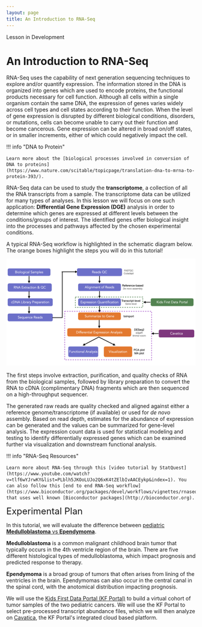 ```yaml
---
layout: page
title: An Introduction to RNA-Seq
---
```


<div class="banner"><span class="banner-text">Lesson in Development</span></div>

An Introduction to RNA-Seq
=========================

RNA-Seq uses the capability of next generation sequencing techniques to explore and/or quantify expression. The information stored in the DNA is organized into genes which are used to encode proteins, the functional products necessary for cell function. Although all cells within a single organism contain the same DNA, the expression of genes varies widely across cell types and cell states according to their function. When the level of gene expression is disrupted by different biological conditions, disorders, or mutations, cells can become unable to carry out their function and become cancerous. Gene expression can be altered in broad on/off states, or in smaller increments, either of which could negatively impact the cell.

!!! info "DNA to Protein"

    Learn more about the [biological processes involved in conversion of DNA to proteins](https://www.nature.com/scitable/topicpage/translation-dna-to-mrna-to-protein-393/).

RNA-Seq data can be used to study the **transcriptome**, a collection of all the RNA transcripts from a sample. The transcriptome data can be utilized for many types of analyses. In this lesson we will focus on one such application: **Differential Gene Expression (DGE)** analysis in order to determine which genes are expressed at different levels between the conditions/groups of interest. The identified genes offer biological insight into the processes and pathways affected by the chosen experimental conditions.

A typical RNA-Seq workflow is highlighted in the schematic diagram below. The orange boxes highlight the steps you will do in this tutorial!

![RNA-Seq workflow](./rna-seq-images/rna-seq-workflow.jpeg "RNA-Seq workflow")

The first steps involve extraction, purification, and quality checks of RNA from the biological samples, followed by library preparation to convert the RNA to cDNA (complimentary DNA) fragments which are then sequenced on a high-throughput sequencer.

The generated raw reads are quality checked and aligned against either a reference genome/transcriptome (if available) or used for *de novo* assembly. Based on read depth, estimates for the abundance of expression can be generated and the values can be summarized for gene-level analysis. The expression count data is used for statistical modeling and testing to identify differentially expressed genes which can be examined further via visualization and downstream functional analysis.

!!! info "RNA-Seq Resources"

    Learn more about RNA-Seq through this [video tutorial by StatQuest](https://www.youtube.com/watch?v=tlf6wYJrwKY&list=PLblh5JKOoLUJo2Q6xK4tZElbIvAACEykp&index=1). You can also follow this [end to end RNA-Seq workflow](https://www.bioconductor.org/packages/devel/workflows/vignettes/rnaseqGene/inst/doc/rnaseqGene.html) that uses well known [Bioconductor packages](http://bioconductor.org).

<span style="font-size:24px;">Experimental Plan

In this tutorial, we will evaluate the difference between [pediatric **Medulloblastoma** vs **Ependymoma**](https://www.ncbi.nlm.nih.gov/pmc/articles/PMC2719002/).

**Medulloblastoma** is a common malignant childhood brain tumor that typically occurs in the 4th ventricle region of the brain. There are five different histological types of medulloblastoma, which impact prognosis and predicted response to therapy.

**Ependymoma** is a broad group of tumors that often arises from lining of the ventricles in the brain. Ependymomas can also occur in the central canal in the spinal cord, with the anotomical distribution impacting prognosis.

We will use the [Kids First Data Portal (KF Portal)](https://kidsfirstdrc.org) to build a virtual cohort of tumor samples of the two pediatric cancers. We will use the KF Portal to select pre-processed transcript abundance files, which we will then analyze on [Cavatica](https://cavatica.sbgenomics.com), the KF Portal's integrated cloud based platform.
